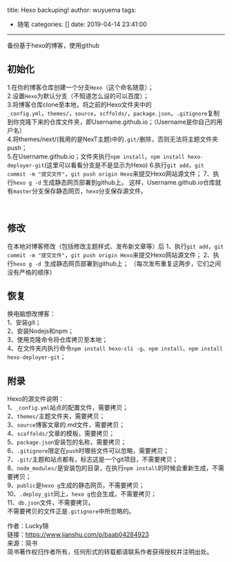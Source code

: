 title: Hexo backuping!
author: wuyuema
tags:
  - 随笔
categories: []
date: 2019-04-14 23:41:00
---
备份基于hexo的博客，使用github
<!--more-->

初始化  
--
1.在你的博客仓库创建一个分支`Hexo`（这个命名随意）；  
2.设置`Hexo`为默认分支（不知道怎么设的可以百度）；  
3.将博客仓库clone至本地，将之前的Hexo文件夹中的  
`_config.yml`，`themes/`，`source`，`scffolds/`，`package.json`，`.gitignore`复制到你克隆下来的仓库文件夹，即Username.github.io；（Username是你自己的用户名）  
4.将themes/next/(我用的是NexT主题)中的`.git/`删除，否则无法将主题文件夹push；  
5.在Username.github.io；文件夹执行`npm install`，`npm install hexo-deployer-git`(这里可以看看分支是不是显示为Hexo) 
6.执行`git add`，`git commit -m "提交文件"`，`git push origin Hexo`来提交Hexo网站源文件； 
7、执行`hexo g -d` 生成静态网页部署到github上。
这样，Username.github.io仓库就有`master`分支保存静态网页，`hexo`分支保存源文件。

</br>

修改
--
在本地对博客修改（包括修改主题样式、发布新文章等）后
1、执行`git add`，`git commit -m "提交文件"`，`git push origin Hexo`来提交Hexo网站源文件；
2、执行`hexo g -d `生成静态网页部署到github上；
（每次发布重复这两步，它们之间没有严格的顺序）  

恢复  
--
换电脑想改博客：  
1、安装git；  
2、安装Nodejs和npm；  
3、使用克隆命令将仓库拷贝至本地；  
4、在文件夹内执行命令`npm install hexo-cli -g`、`npm install`、`npm install hexo-deployer-git`；  

附录  
--
Hexo的源文件说明：  
1、`_config.yml`站点的配置文件，需要拷贝；  
2、`themes/`主题文件夹，需要拷贝；  
3、`source`博客文章的.md文件，需要拷贝；  
4、`scaffolds/`文章的模板，需要拷贝；  
5、`package.json`安装包的名称，需要拷贝；  
6、`.gitignore`限定在`push`时哪些文件可以忽略，需要拷贝；  
7、`.git/`主题和站点都有，标志这是一个git项目，不需要拷贝；  
8、`node_modules/`是安装包的目录，在执行`npm install`的时候会重新生成，不需要拷贝；  
9、`public`是`hexo g`生成的静态网页，不需要拷贝；  
10、`.deploy_git`同上，`hexo g`也会生成，不需要拷贝；  
11、`db.json`文件，不需要拷贝。  
不需要拷贝的文件正是`.gitignore`中所忽略的。  



作者：Lucky锦  
链接：https://www.jianshu.com/p/baab04284923  
来源：简书  
简书著作权归作者所有，任何形式的转载都请联系作者获得授权并注明出处。  